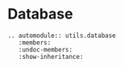 # Database

```{eval-rst}
.. automodule:: utils.database
   :members:
   :undoc-members:
   :show-inheritance:
```
